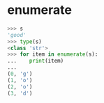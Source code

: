 
# enumerate

```py
>>> s
'good'
>>> type(s)
<class 'str'>
>>> for item in enumerate(s):
...    print(item)
...
(0, 'g')
(1, 'o')
(2, 'o')
(3, 'd')
```
